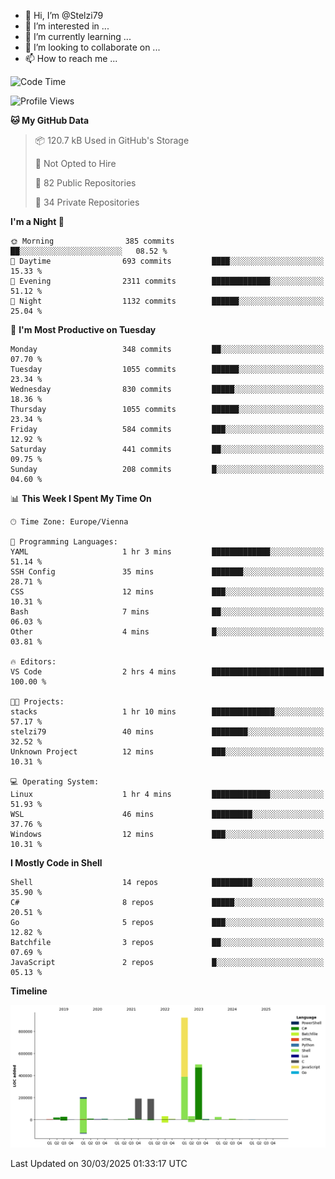 - 👋 Hi, I’m @Stelzi79
- 👀 I’m interested in ...
- 🌱 I’m currently learning ...
- 💞️ I’m looking to collaborate on ...
- 📫 How to reach me ...

<!--START_SECTION:waka-->
![Code Time](http://img.shields.io/badge/Code%20Time-1%2C135%20hrs%204%20mins-blue)

![Profile Views](http://img.shields.io/badge/Profile%20Views-0-blue)

**🐱 My GitHub Data** 

> 📦 120.7 kB Used in GitHub's Storage 
 > 
> 🚫 Not Opted to Hire
 > 
> 📜 82 Public Repositories 
 > 
> 🔑 34 Private Repositories 
 > 
**I'm a Night 🦉** 

```text
🌞 Morning                385 commits         ██░░░░░░░░░░░░░░░░░░░░░░░   08.52 % 
🌆 Daytime                693 commits         ████░░░░░░░░░░░░░░░░░░░░░   15.33 % 
🌃 Evening                2311 commits        █████████████░░░░░░░░░░░░   51.12 % 
🌙 Night                  1132 commits        ██████░░░░░░░░░░░░░░░░░░░   25.04 % 
```
📅 **I'm Most Productive on Tuesday** 

```text
Monday                   348 commits         ██░░░░░░░░░░░░░░░░░░░░░░░   07.70 % 
Tuesday                  1055 commits        ██████░░░░░░░░░░░░░░░░░░░   23.34 % 
Wednesday                830 commits         █████░░░░░░░░░░░░░░░░░░░░   18.36 % 
Thursday                 1055 commits        ██████░░░░░░░░░░░░░░░░░░░   23.34 % 
Friday                   584 commits         ███░░░░░░░░░░░░░░░░░░░░░░   12.92 % 
Saturday                 441 commits         ██░░░░░░░░░░░░░░░░░░░░░░░   09.75 % 
Sunday                   208 commits         █░░░░░░░░░░░░░░░░░░░░░░░░   04.60 % 
```


📊 **This Week I Spent My Time On** 

```text
🕑︎ Time Zone: Europe/Vienna

💬 Programming Languages: 
YAML                     1 hr 3 mins         █████████████░░░░░░░░░░░░   51.14 % 
SSH Config               35 mins             ███████░░░░░░░░░░░░░░░░░░   28.71 % 
CSS                      12 mins             ███░░░░░░░░░░░░░░░░░░░░░░   10.31 % 
Bash                     7 mins              ██░░░░░░░░░░░░░░░░░░░░░░░   06.03 % 
Other                    4 mins              █░░░░░░░░░░░░░░░░░░░░░░░░   03.81 % 

🔥 Editors: 
VS Code                  2 hrs 4 mins        █████████████████████████   100.00 % 

🐱‍💻 Projects: 
stacks                   1 hr 10 mins        ██████████████░░░░░░░░░░░   57.17 % 
stelzi79                 40 mins             ████████░░░░░░░░░░░░░░░░░   32.52 % 
Unknown Project          12 mins             ███░░░░░░░░░░░░░░░░░░░░░░   10.31 % 

💻 Operating System: 
Linux                    1 hr 4 mins         █████████████░░░░░░░░░░░░   51.93 % 
WSL                      46 mins             █████████░░░░░░░░░░░░░░░░   37.76 % 
Windows                  12 mins             ███░░░░░░░░░░░░░░░░░░░░░░   10.31 % 
```

**I Mostly Code in Shell** 

```text
Shell                    14 repos            █████████░░░░░░░░░░░░░░░░   35.90 % 
C#                       8 repos             █████░░░░░░░░░░░░░░░░░░░░   20.51 % 
Go                       5 repos             ███░░░░░░░░░░░░░░░░░░░░░░   12.82 % 
Batchfile                3 repos             ██░░░░░░░░░░░░░░░░░░░░░░░   07.69 % 
JavaScript               2 repos             █░░░░░░░░░░░░░░░░░░░░░░░░   05.13 % 
```



**Timeline**

![Lines of Code chart](https://raw.githubusercontent.com/Stelzi79/Stelzi79/main/assets/bar_graph.png)


 Last Updated on 30/03/2025 01:33:17 UTC
<!--END_SECTION:waka-->

<!---
Stelzi79/Stelzi79 is a ✨ special ✨ repository because its `README.md` (this file) appears on your GitHub profile.
You can click the Preview link to take a look at your changes.
--->
